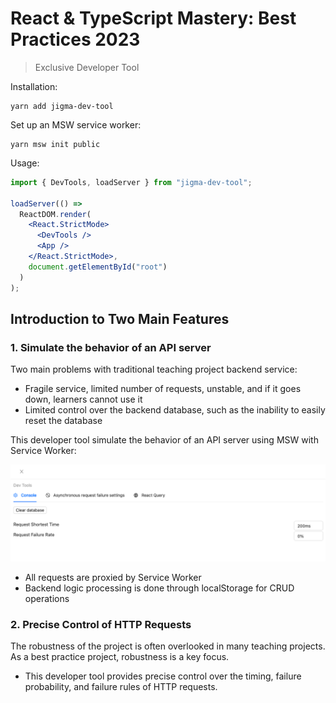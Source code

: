 # React & TypeScript Mastery: Best Practices 2023
> Exclusive Developer Tool

Installation:

```shell
yarn add jigma-dev-tool
```

Set up an MSW service worker:

```shell
yarn msw init public
```
Usage:

```jsx
import { DevTools, loadServer } from "jigma-dev-tool";

loadServer(() =>
  ReactDOM.render(
    <React.StrictMode>
      <DevTools />
      <App />
    </React.StrictMode>,
    document.getElementById("root")
  )
);
```

## Introduction to Two Main Features
### 1. Simulate the behavior of an API server
Two main problems with traditional teaching project backend service:

- Fragile service, limited number of requests, unstable, and if it goes down, learners cannot use it
- Limited control over the backend database, such as the inability to easily reset the database

This developer tool simulate the behavior of an API server using MSW with Service Worker:

![alt text](./src/images/image.png)

- All requests are proxied by Service Worker
- Backend logic processing is done through localStorage for CRUD operations

### 2. Precise Control of HTTP Requests
The robustness of the project is often overlooked in many teaching projects. As a best practice project, robustness is a key focus.
- This developer tool provides precise control over the timing, failure probability, and failure rules of HTTP requests.
